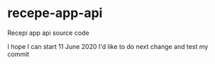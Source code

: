 # recepe-app-api
Recepi app api source code

I hope I can start 11 June 2020
I'd like to do next change and test my commit